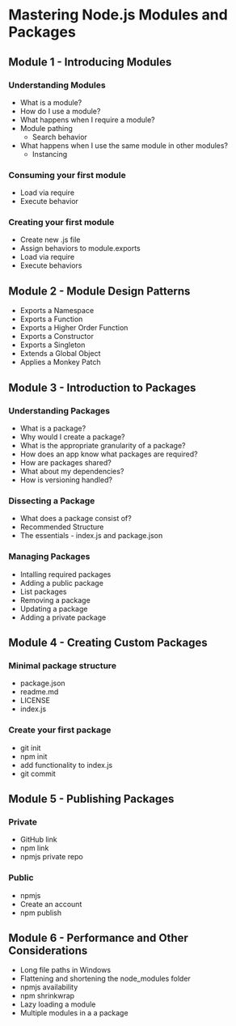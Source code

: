 # Mastering Node.js Modules and Packages

## Module 1 - Introducing Modules

### Understanding Modules
- What is a module?
- How do I use a module?
- What happens when I require a module?
- Module pathing
  - Search behavior
- What happens when I use the same module in other modules?
  - Instancing

### Consuming your first module
- Load via require
- Execute behavior

### Creating your first module
- Create new .js file
- Assign behaviors to module.exports
- Load via require
- Execute behaviors

## Module 2 - Module Design Patterns
- Exports a Namespace
- Exports a Function
- Exports a Higher Order Function
- Exports a Constructor
- Exports a Singleton
- Extends a Global Object
- Applies a Monkey Patch

## Module 3 - Introduction to Packages

### Understanding Packages
- What is a package?
- Why would I create a package?
- What is the appropriate granularity of a package?
- How does an app know what packages are required?
- How are packages shared?
- What about my dependencies?
- How is versioning handled?

### Dissecting a Package
- What does a package consist of?
- Recommended Structure
- The essentials - index.js and package.json

### Managing Packages
- Intalling required packages
- Adding a public package
- List packages
- Removing a package
- Updating a package
- Adding a private package
	
## Module 4 - Creating Custom Packages

### Minimal package structure
- package.json
- readme.md
- LICENSE
- index.js

### Create your first package
- git init
- npm init
- add functionality to index.js
- git commit

## Module 5 - Publishing Packages

### Private
- GitHub link
- npm link
- npmjs private repo

### Public
- npmjs
- Create an account
- npm publish

## Module 6 - Performance and Other Considerations
- Long file paths in Windows
- Flattening and shortening the node_modules folder
- npmjs availability
- npm shrinkwrap
- Lazy loading a module
- Multiple modules in a a package
